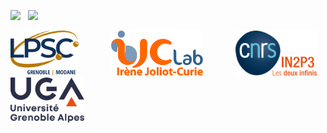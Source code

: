 [![][License img]][License]
<span style="margin-right: 0.5rem;"></span>
[![][MainRepo img]][MainRepo]
<!--
<span style="margin-right: 0.5rem;"></span>
[![][AltRepo img]][AltRepo]
-->

<a href="http://lpsc.in2p3.fr/"              target="_blank"><img src="logo_lpsc.svg" alt="LPSC" height="72" /></a>
<span style="margin-right: 3.0rem;"></span>
<a href="https://www.ijclab.in2p3.fr/"       target="_blank"><img src="logo_ijclab.svg" alt="IJCLab" height="72" /></a>
<span style="margin-right: 3.0rem;"></span>
<a href="http://www.in2p3.fr/"               target="_blank"><img src="logo_in2p3.svg" alt="IN2P3" height="72" /></a>
<span style="margin-right: 3.0rem;"></span>
<a href="http://www.univ-grenoble-alpes.fr/" target="_blank" style="margin-right: 0rem;"><img src="logo_uga.svg" alt="UGA" height="72" /></a>

[License]:http://www.cecill.info/licences/Licence_CeCILL-C_V1-en.txt
[License img]:https://img.shields.io/badge/license-CeCILL--C-blue.svg

[MainRepo]:https://gitlab.in2p3.fr/lpsc-euclid/decontamination
[MainRepo img]:https://img.shields.io/badge/Main%20Repo-gitlab.in2p3.fr-success

[AltRepo]:https://github.com/odier-xyz/decontamination
[AltRepo img]:https://img.shields.io/badge/Alt%20Repo-github.com-success
